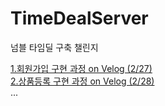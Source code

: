 # TimeDealServer

넘블 타임딜 구축 챌린지

[1.회원가입 구현 과정 on Velog (2/27)](https://velog.io/@kimjunsik333/1.%ED%83%80%EC%9E%84%EB%94%9C-%EC%84%A4%EA%B3%84-%ED%9A%8C%EC%9B%90%EA%B0%80%EC%9E%85%EA%B5%AC%ED%98%84)
<br>
[2.상품등록 구현 과정 on Velog (2/28)](https://velog.io/@kimjunsik333/2.%ED%83%80%EC%9E%84%EB%94%9C-%EC%84%9C%EB%B2%84%EA%B5%AC%EC%B6%95-%EC%B1%8C%EB%A6%B0%EC%A7%80-%EB%AC%BC%ED%92%88%EB%93%B1%EB%A1%9D%EA%B5%AC%ED%98%84)
<br>
...
